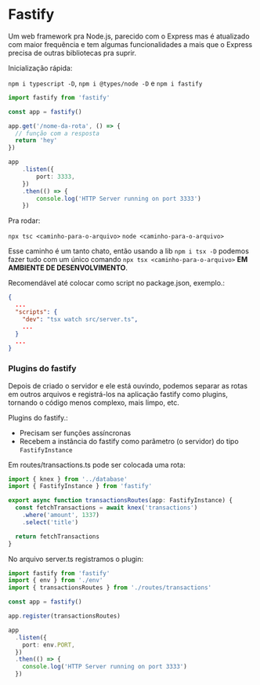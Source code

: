 # Fastify

Um web framework pra Node.js, parecido com o Express mas é atualizado com maior frequência e tem algumas funcionalidades a mais que o Express precisa de outras bibliotecas pra suprir.

Inicialização rápida:

`npm i typescript -D`, `npm i @types/node -D` e `npm i fastify`

```ts
import fastify from 'fastify'

const app = fastify()

app.get('/nome-da-rota', () => {
  // função com a resposta
  return 'hey'
})

app
	.listen({
		port: 3333,
	})
	.then(() => {
		console.log('HTTP Server running on port 3333')
	})
```

Pra rodar:

`npx tsc <caminho-para-o-arquivo>`
`node <caminho-para-o-arquivo>`

Esse caminho é um tanto chato, então usando a lib `npm i tsx -D` podemos fazer tudo com um único comando `npx tsx <caminho-para-o-arquivo>` **EM AMBIENTE DE DESENVOLVIMENTO**.

Recomendável até colocar como script no package.json, exemplo.:

```json
{
  ...
  "scripts": {
    "dev": "tsx watch src/server.ts",
    ...
  }
  ...
}
```

### Plugins do fastify

Depois de criado o servidor e ele está ouvindo, podemos separar as rotas em outros arquivos e registrá-los na aplicação fastify como plugins, tornando o código menos complexo, mais 
limpo, etc.

Plugins do fastify.:
- Precisam ser funções assíncronas
- Recebem a instância do fastify como parâmetro (o servidor) do tipo `FastifyInstance`

Em routes/transactions.ts pode ser colocada uma rota:

```ts
import { knex } from '../database'
import { FastifyInstance } from 'fastify'

export async function transactionsRoutes(app: FastifyInstance) {
  const fetchTransactions = await knex('transactions')
    .where('amount', 1337)
    .select('title')

  return fetchTransactions
}
```

No arquivo server.ts registramos o plugin:

```ts
import fastify from 'fastify'
import { env } from './env'
import { transactionsRoutes } from './routes/transactions'

const app = fastify()

app.register(transactionsRoutes)

app
  .listen({
    port: env.PORT,
  })
  .then(() => {
    console.log('HTTP Server running on port 3333')
  })
```